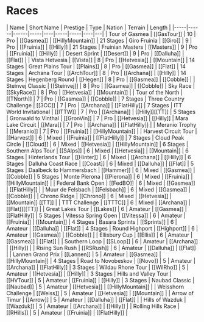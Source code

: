 # Races

| Name | Short Name | Prestige | Type | Nation | Terrain | Length |
|-----|------|------|-----|----|-----|-----|----|---|
| Tour of Gasmea | [[GasTour]] | 10 | Pro | [[Gasmea]] | [[HillyMountain]] | 21 Stages
| Giro Fruinia | [[Giro]] | 9 | Pro | [[Fruinia]] | [[Hilly]] | 21 Stages
| Fruinian Masters | [[Masters]] | 9 | Pro | [[Fruinia]] | [[Hilly]] |
| Desert Sprint | [[Desert]] | 9 | Pro | [[Dalluha]] | [[Flat]] |
| Vista Hetvesia | [[Vista]] | 8 | Pro | [[Hetvesia]] | [[Mountain]] | 14 Stages
| Great Plains Tour | [[Plains]] | 8 | Pro | [[Gasmea]] | [[Flat]] | 14 Stages
| Archana Tour | [[ArchTour]] | 8 | Pro | [[Archana]] | [[Hilly]] | 14 Stages
| Hegenberg Round | [[Hegen]] | 8 | Pro | [[Gasmea]] | [[Cobble]] |
| Steinvej Classic | [[Steinvej]] | 8 | Pro | [[Gasmea]] | [[Cobble]]
| Sky Race | [[SkyRace]] | 8 | Pro | [[Hetvesia]] | [[Mountain]] | 
| Tour of the North | [[TNorth]] | 7 | Pro | [[Gasmea]] | [[Cobble]] | 7 Stages
| Three Country Challenge | [[3CC]] | 7 | Pro | [[Archana]] | [[FlatHilly]] | 7 Stages
| ITT World Invitational | [[ITTW]] | 7 | Pro | [[Archana]] | [[Hilly]][[TT]] | 5 Stages
| Gronwald to Vinthal | [[GronVin]] | 7 | Pro | [[Hetvesia]] | [[Hilly]]
| Mara Lake Circuit | [[Mara]] | 7 | Pro | [[Archana]] | [[FlatHilly]] |
| Meranio Trophy | [[Meranio]] | 7 | Pro | [[Fruinia]] | [[HillyMountain]] |
| Harvest Circuit Tour | [[Harvest]] | 6 | Mixed | [[Fruinia]] | [[FlatHilly]] | 7 Stages
| Cloud Peak Circle | [[Cloud]] | 6 | Mixed | [[Hetvesia]] | [[HillyMountain]] | 6 Stages
| Southern Alps Tour | [[SAlps]] | 6 | Mixed | [[Hetvesia]] | [[Mountain]] | 6 Stages
| Hinterlands Tour | [[Hinter]] | 6 | Mixed | [[Archana]] | [[Hilly]] | 6 Stages
| Dalluha Coast Race | [[Coast]] | 6 | Mixed | [[Dalluha]] | [[Flat]] | 5 Stages
| Daalbeck to Hammersbach | [[Hammer]] | 6 | Mixed | [[Gasmea]] | [[Cobble]] | 5 Stages 
| Monte Pierona | [[Pierona]] | 6 | Mixed | [[Fruinia]] | [[HillyMountain]] |
| Federal Bank Open | [[FedBO]] | 6 | Mixed | [[Gasmea]] | [[FlatHilly]] |
| Muur de Felsbach | [[Felsbach]] | 6 | Mixed | [[Gasmea]] | [[Cobble]] |
| Chrono Ridge | [[Chrono]] | 6 | Mixed | [[Hetvesia]] | [[Mountain]] [[TT]] |
| TTT Challenge | [[TTTC]] | 6 | Mixed | [[Archana]] | [[Flat]][[TT]] |
| Great Lakes Tour | [[Lakes]] | 6 | Amateur | [[Gasmea]] | [[FlatHilly]] | 5 Stages
| Vitessa Spring Open | [[Vitessa]] | 6 | Amateur | [[Fruinia]] | [[Mountain]] | 4 Stages
| Basara Sprints | [[Sprints]] | 6 | Amateur | [[Dalluha]] | [[Flat]] | 4 Stages 
| Round Highport | [[Highport]] | 6 | Amateur | [[Gasmea]] | [[Cobble]] | 
| Ellisbury Cup | [[Ellis]] | 6 | Amateur | [[Gasmea]] | [[Flat]] |
| Southern Loop | [[SLoop]] | 6 | Amateur | [[Archana]] | [[Hilly]] |
| Rising Sun Rush | [[RSRush]] | 6 | Amateur | [[Dalluha]] | [[Flat]] |
| Lannen Grand Prix | [[Lannen]] | 5 | Amateur | [[Gasmea]] | [[HillyMountain]] | 4 Stages 
| Road to Novobeskov | [[Novo]] | 5 | Amateur | [[Archana]] | [[FlatHilly]] | 3 Stages
| Wildau Rhone Tour | [[WilRho]] |  5 | Amateur | [[Hetvesia]] | [[Hilly]] | 3 Stages
| Hills and Valley Tour | [[HVTour]] | 5 | Amateur  | [[Fruinia]] | [[Hilly]] | 3 Stages
| Naubad Classic | [[Naubad]] | 5 | Amateur | [[Hetvesia]] | [[HillyMountain]] |
| Weisshorn Challenge | [[Weiss]] | 5 | Amateur | [[Hetvesia]] | [[Mountain]] | 
| Arrow of Timur | [[Arrow]] | 5 | Amateur | [[Dalluha]] | [[Flat]] |
| Hills of Wazduk | [[Wazduk]] | 5 | Amateur | [[Archana]] | [[Hilly]] |
| Rolling Hills Race | [[RHills]] | 5 | Amateur | [[Fruinia]] | [[FlatHilly]] |
